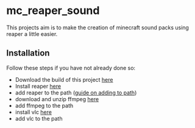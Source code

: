 # mc_reaper_sound

This projects aim is to make the creation of minecraft sound packs using reaper a little easier.

## Installation
Follow these steps if you have not already done so:

- Download the build of this project [here]()
- Install reaper [here](https://www.reaper.fm/)
- add reaper to the path ([guide on adding to path](https://www.architectryan.com/2018/03/17/add-to-the-path-on-windows-10/))
- download and unzip ffmpeg [here](https://github.com/BtbN/FFmpeg-Builds/releases)
- add ffmpeg to the path
- install vlc [here](https://www.videolan.org/vlc/index.de.html)
- add vlc to the path

